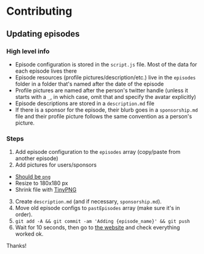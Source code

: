 # Contributing

## Updating episodes

### High level info

- Episode configuration is stored in the `script.js` file. Most of the data for each episode lives there
- Episode resources (profile pictures/description/etc.) live in the `episodes` folder in a folder that's named after the date of the episode
- Profile pictures are named after the person's twitter handle (unless it starts with a `_`, in which case, omit that and specify the avatar explicitly)
- Episode descriptions are stored in a `description.md` file
- If there is a sponsor for the episode, their blurb goes in a `sponsorship.md` file and their profile picture follows the same convention as a person's picture.

### Steps

1. Add episode configuration to the `episodes` array (copy/paste from another episode)
2. Add pictures for users/sponsors
  - [Should be `png`](http://image.online-convert.com/convert-to-png)
  - Resize to 180x180 px
  - Shrink file with [TinyPNG](https://tinypng.com/)
3. Create `description.md` (and if necessary, `sponsorship.md`).
4. Move old episode configs to `pastEpisodes` array (make sure it's in order).
5. `git add -A && git commit -am 'Adding {episode_name}' && git push`
6. Wait for 10 seconds, then go to [the website](http://angular-air.com) and check everything worked ok.

Thanks!

